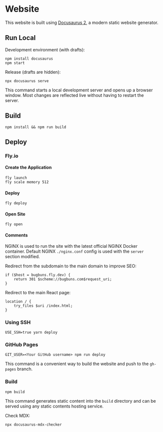 # Website

This website is built using [Docusaurus 2](https://docusaurus.io/), a modern static website generator.

## Run Local

Development environment (with drafts):

```shell
npm install docusaurus
npm start
```

Release (drafts are hidden):

```shell
npx docusaurus serve
```

This command starts a local development server and opens up a browser window. Most changes are reflected live without having to restart the server.

## Build

```shell
npm install && npm run build
```

## Deploy

### Fly.io

#### Create the Application

```shell
fly launch
fly scale memory 512
```

#### Deploy

```shell
fly deploy
```

#### Open Site

```shell
fly open
```

#### Comments

NGINX is used to run the site with the latest official NGINX Docker container. Default NGINX `./nginx.conf` config is used with the `server` section modified.

Redirect from the subdomain to the main domain to improve SEO:

```
if ($host = bugbuns.fly.dev) {
    return 301 $scheme://bugbuns.com$request_uri;
}
```

Redirect to the main React page:

```
location / {
    try_files $uri /index.html;
}
```

### Using SSH

```
USE_SSH=true yarn deploy
```

### GitHub Pages

```shell
GIT_USER=<Your GitHub username> npm run deploy
```

This command is a convenient way to build the website and push to the `gh-pages` branch.

### Build

```shell
npm build
```

This command generates static content into the `build` directory and can be served using any static contents hosting service.

Check MDX:

```shell
npx docusaurus-mdx-checker
```
